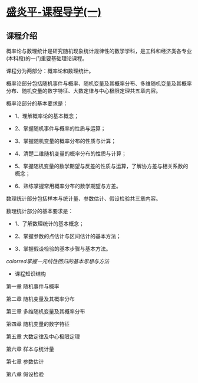 # [盛炎平-课程导学(一)](https://www.bilibili.com/video/BV1XJ411173b?p=1)

## 课程介绍

概率论与数理统计是研究随机现象统计规律性的数学学科，是工科和经济类各专业(本科段)的一门重要基础理论课程。

课程分为两部分：概率论和数理统计。

概率论部分包括随机事件与概率、随机变量及其概率分布、多维随机变量及其概率分布、随机变量的数字特征、大数定律与中心极限定理共五章内容。

概率论部分的基本要求是：

- 1、理解概率论的基本概念；

- 2、掌握随机事件与概率的性质与运算；

- 3、掌握随机变量的概率分布的性质与计算；

- 4、清楚二维随机变量的概率分布的性质与计算；

- 5、掌握随机变量的数学期望与反差的性质与运算，了解协方差与相关系数的概念；

- 6、熟练掌握常用概率分布的数学期望与方差。

数理统计部分包括样本与统计量、参数估计、假设检验共三章内容。

数理统计部分的基本要求是：

- 1、了解数理统计的基本概念；

- 2、掌握参数的点估计与区间估计的基本方法；

- 3、掌握假设检验的基本步骤与基本方法。

$color{red}{掌握一元线性回归的基本思想与方法}$

- 课程知识结构

第一章  随机事件与概率

第二章  随机变量及其概率分布

第三章  多维随机变量及其概率分布

第四章  随机变量的数字特征

第五章  大数定律及中心极限定理

第六章 样本与统计量

第七章 参数估计

第八章 假设检验
